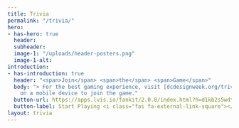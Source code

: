 ```yaml
---
title: Trivia
permalink: "/trivia/"
hero:
- has-hero: true
  header: 
  subheader: 
  image-1: "/uploads/header-posters.png"
  image-1-alt: 
introduction:
- has-introduction: true
  header: "<span>Join</span> <span>the</span> <span>Game</span>"
  body: "> For the best gaming experience, visit [dcdesignweek.org/trivia/](https://dcdesignweek.org/trivia/)
    on a mobile device to join the game."
  button-url: https://apps.lvis.io/fankit/2.0.8/index.html?h=d1kb2s5wdtj844.cloudfront.net&p=10768c39-b45d-4fd2-bb06-059e563237ae
  button-label: Start Playing <i class="fas fa-external-link-square"></i></a>
layout: trivia
---
```


